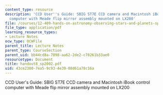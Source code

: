 ```yaml
---
content_type: resource
description: 'CCD User''s Guide: SBIG ST7E CCD camera and Macintosh iBook control
  computer with Meade flip mirror assembly mounted on LX200'
file: /courses/12-409-hands-on-astronomy-observing-stars-and-planets-spring-2002/43ce23807ea59c934e3908d61a78c16a_handout8_sp2002.pdf
file_type: application/pdf
learning_resource_types:
- Lecture Notes
ocw_type: OCWFile
parent_title: Lecture Notes
parent_type: CourseSection
parent_uid: bb44cd8a-7098-aa62-2de2-c78261b33ae0
resourcetype: Document
title: handout8_sp2002.pdf
uid: 43ce2380-7ea5-9c93-4e39-08d61a78c16a
---
```

CCD User's Guide: SBIG ST7E CCD camera and Macintosh iBook control computer with Meade flip mirror assembly mounted on LX200

